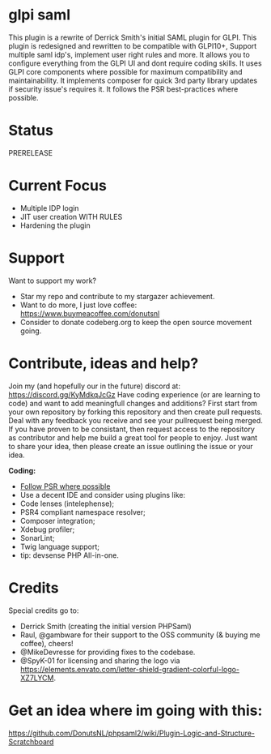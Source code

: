 # glpi saml
This plugin is a rewrite of Derrick Smith's initial SAML plugin for GLPI. This plugin is redesigned and rewritten to be compatible with GLPI10+, Support multiple saml idp's, implement user right rules and more. It allows you to configure everything from the GLPI UI and dont require coding skills. It uses GLPI core components where possible for maximum compatibility and maintainability. It implements composer for quick 3rd party library updates if security issue's requires it. It follows the PSR best-practices where possible.


# Status
PRERELEASE

# Current Focus
* Multiple IDP login
* JIT user creation WITH RULES
* Hardening the plugin

# Support
Want to support my work?
- Star my repo and contribute to my stargazer achievement. 
- Want to do more, I just love coffee: https://www.buymeacoffee.com/donutsnl
- Consider to donate codeberg.org to keep the open source movement going.

# Contribute, ideas and help?
Join my (and hopefully our in the future) discord at: https://discord.gg/KyMdkqJcGz
Have coding experience (or are learning to code) and want to add meaningfull changes and additions? First start from your own repository by forking this repository and then create pull requests. Deal with any feedback you receive and see your pullrequest being merged. If you have proven to be consistant, then request access to the repository as contributor and help me build a great tool for people to enjoy. Just want to share your idea, then please create an issue outlining the issue or your idea.

**Coding:**
- [Follow PSR where possible](https://www.php-fig.org/psr/)
- Use a decent IDE and consider using plugins like:
- Code lenses (intelephense);
- PSR4 compliant namespace resolver;
- Composer integration;
- Xdebug profiler;
- SonarLint;
- Twig language support;
- tip: devsense PHP All-in-one.

# Credits
Special credits go to:
- Derrick Smith (creating the initial version PHPSaml)
- Raul, @gambware for their support to the OSS community (& buying me coffee), cheers!
- @MikeDevresse for providing fixes to the codebase.
- @SpyK-01 for licensing and sharing the logo via https://elements.envato.com/letter-shield-gradient-colorful-logo-XZ7LYCM.

# Get an idea where im going with this:
https://github.com/DonutsNL/phpsaml2/wiki/Plugin-Logic-and-Structure-Scratchboard

